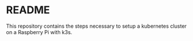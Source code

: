 # README

This repository contains the steps necessary to setup a kubernetes cluster on a Raspberry Pi with k3s.
